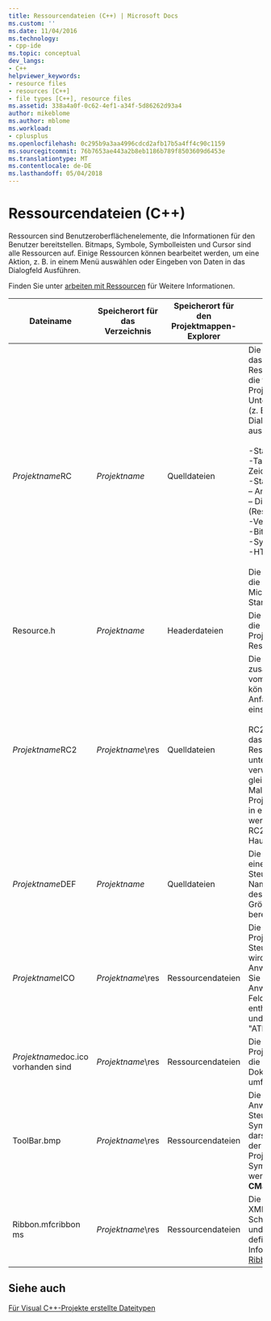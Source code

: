 ```yaml
---
title: Ressourcendateien (C++) | Microsoft Docs
ms.custom: ''
ms.date: 11/04/2016
ms.technology:
- cpp-ide
ms.topic: conceptual
dev_langs:
- C++
helpviewer_keywords:
- resource files
- resources [C++]
- file types [C++], resource files
ms.assetid: 338a4a0f-0c62-4ef1-a34f-5d86262d93a4
author: mikeblome
ms.author: mblome
ms.workload:
- cplusplus
ms.openlocfilehash: 0c295b9a3aa4996cdcd2afb17b5a4ff4c90c1159
ms.sourcegitcommit: 76b7653ae443a2b8eb1186b789f8503609d6453e
ms.translationtype: MT
ms.contentlocale: de-DE
ms.lasthandoff: 05/04/2018
---
```

# <a name="resource-files-c"></a>Ressourcendateien (C++)
Ressourcen sind Benutzeroberflächenelemente, die Informationen für den Benutzer bereitstellen. Bitmaps, Symbole, Symbolleisten und Cursor sind alle Ressourcen auf. Einige Ressourcen können bearbeitet werden, um eine Aktion, z. B. in einem Menü auswählen oder Eingeben von Daten in das Dialogfeld Ausführen.  
  
 Finden Sie unter [arbeiten mit Ressourcen](../windows/working-with-resource-files.md) für Weitere Informationen.  
  
|Dateiname|Speicherort für das Verzeichnis|Speicherort für den Projektmappen-Explorer|Beschreibung|  
|---------------|------------------------|--------------------------------|-----------------|  
|*Projektname*RC|*Projektname*|Quelldateien|Die Ressourcenskriptdatei für das Projekt. Die Ressourcenskriptdatei enthält die folgenden, je nach Art des Projekts, und die Unterstützung für das Projekt (z. B. Symbolleisten, Dialogfelder oder HTML) ausgewählt:<br /><br /> -Standard menüdefinition.<br />-Tabellen Accelerator und Zeichenfolge.<br />-Standard **zu** (Dialogfeld).<br />– Andere Dialogfelder.<br />– Die Symboldatei (Res\\*Projname*ICO).<br />-Versionsinformationen.<br />-Bitmaps.<br />-Symbolleiste.<br />-HTML Dateien.<br /><br /> Die Ressourcendatei enthält die Datei Afxres.rc für Microsoft Foundation Class-Standardressourcen.|  
|Resource.h|*Projektname*|Headerdateien|Die Ressource-Header-Datei, die Definitionen für die vom Projekt verwendeten Ressourcen enthält.|  
|*Projektname*RC2|*Projektname*\res|Quelldateien|Die Skriptdatei enthält zusätzliche Ressourcen, die vom Projekt verwendet. Sie können die RC2-Datei am Anfang des Projekts RC-Datei einschließen.<br /><br /> RC2-Dateien ist nützlich für das Einschließen von Ressourcen durch mehrere unterschiedliche Projekte verwendet. Anstatt die gleichen Ressourcen mehrere Male für verschiedene Projekte erstellen, können sie in einer RC2-Datei abgelegt werden und enthalten die RC2-Datei in die Datei RC-Hauptdatei abweicht.|  
|*Projektname*DEF|*Projektname*|Quelldateien|Die Moduldefinitionsdatei für eine DLL-Projekt. Für ein Steuerelement stellt er den Namen und die Beschreibung des Steuerelements sowie die Größe des Heaps zur Laufzeit bereit.|  
|*Projektname*ICO|*Projektname*\res|Ressourcendateien|Die Symboldatei für das Projekt oder das Steuerelement. Dieses Symbol wird angezeigt, wenn die Anwendung minimiert wird. Sie dient auch in der Anwendungsverzeichnis **zu** Feld. Standardmäßig MFC enthält das Symbol "MFC" und ATL stellt das Symbol "ATL".|  
|*Projektname*doc.ico vorhanden sind|*Projektname*\res|Ressourcendateien|Die Symboldatei für ein MFC-Projekt, das Unterstützung für die Dokument-/Ansichtarchitektur umfasst.|  
|ToolBar.bmp|*Projektname*\res|Ressourcendateien|Die Bitmapdatei, die die Anwendung bzw. eines Steuerelements in einer Symbolleiste oder Palette darstellt. Diese Bitmap ist in der Ressourcendatei des Projekts enthalten. Die erste Symbolleiste und Statusleiste werden erstellt, der **CMainFrame** Klasse.|  
|Ribbon.mfcribbon ms|*Projektname*\res|Ressourcendateien|Die Ressourcendatei mit dem XML-Code, der die Schaltflächen, Steuerelemente und Attribute im Menüband definiert. Weitere Informationen finden Sie unter [Ribbon Designer (MFC)](../mfc/ribbon-designer-mfc.md).|  
  
## <a name="see-also"></a>Siehe auch  
 [Für Visual C++-Projekte erstellte Dateitypen](../ide/file-types-created-for-visual-cpp-projects.md)